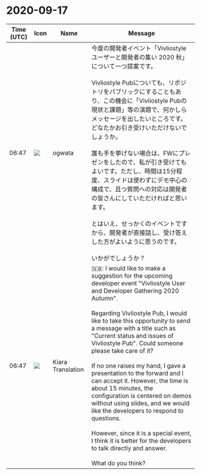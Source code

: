 # 2020-09-17

|Time (UTC)|Icon|Name|Message|
|---|---|---|---|
|06:47|![](https://avatars.slack-edge.com/2019-11-22/845042642576_070441337abaca9fb7b3_72.png)|ogwata|今度の開発者イベント「Vivliostyle ユーザーと開発者の集い 2020 秋」について一つ提案です。<br><br> Vivliostyle Pubについても、リポジトリをパブリックにすることもあり、この機会に「Vivliostyle Pubの現状と課題」等の演題で、何かしらメッセージを出したいところです。どなたかお引き受けいただけないでしょうか。<br><br>誰も手を挙げない場合は、FWにプレゼンをしたので、私が引き受けてもよいです。ただし、時間は15分程度、スライドは使わずにデモ中心の構成で、且つ質問への対応は開発者の皆さんにしていただければと思います。<br><br>とはいえ、せっかくのイベントですから、開発者が直接話し、受け答えした方がよいように思うのです。<br><br>いかがでしょうか？|
|06:47|![](https://avatars.slack-edge.com/2019-08-21/732685848020_f3f20736795184660348_72.png)|Kiara Translation|🇬🇧: I would like to make a suggestion for the upcoming developer event "Vivliostyle User and Developer Gathering 2020 Autumn".<br><br> Regarding Vivliostyle Pub, I would like to take this opportunity to send a message with a title such as "Current status and issues of Vivliostyle Pub". Could someone please take care of it?<br><br>If no one raises my hand, I gave a presentation to the forward and I can accept it. However, the time is about 15 minutes, the configuration is centered on demos without using slides, and we would like the developers to respond to questions.<br><br>However, since it is a special event, I think it is better for the developers to talk directly and answer.<br><br>What do you think?|
